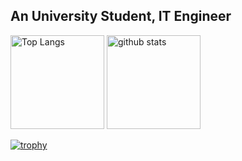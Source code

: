 ## An University Student, IT Engineer

<p align="left"> 
  <img alt="Top Langs" height="150px" src="https://github-readme-stats.vercel.app/api/top-langs/?username=student-ops&layout=compact&count_private=true&show_icons=true&theme=onedark" />
  <img alt="github stats" height="150px" src="https://github-readme-stats.vercel.app/api?username=student-op&count_private=true&show_icons=true&show_icons=true&theme=onedark" />
</p>

[![trophy](https://github-profile-trophy.vercel.app/?username=student-ops&theme=onedark&column=7)](https://github.com/ryo-ma/github-profile-trophy)

<!-- # Tech Stacks -->


<!-- フロントエンド

<a href="https://nextjs.org/" title="Next.js"><img src="https://github.com/get-icon/geticon/raw/master/icons/nextjs-icon.svg" alt="Next.js" width="38px" height="38px"></a>
<a href="https://reactjs.org/" title="React"><img src="https://github.com/get-icon/geticon/raw/master/icons/react.svg" alt="React" width="38px" height="38px"></a>
<a href="https://www.typescriptlang.org/" title="Typescript"><img src="https://github.com/get-icon/geticon/raw/master/icons/typescript-icon.svg" alt="Typescript" width="38px" height="38px"></a>
<a href="https://www.w3.org/TR/html5/" title="HTML5"><img src="https://github.com/get-icon/geticon/raw/master/icons/html-5.svg" alt="HTML5" width="38px" height="38px"></a>
<a href="https://www.w3.org/TR/CSS/" title="CSS3"><img src="https://github.com/get-icon/geticon/raw/master/icons/css-3.svg" alt="CSS3" width="38px" height="38px"></a>
<a href="https://tailwindcss.com/" title="Tailwind CSS"><img src="https://github.com/get-icon/geticon/raw/master/icons/tailwindcss-icon.svg" alt="Tailwind CSS" width="38px" height="38px"></a>

-   Next.js
-   Reat.js
-   Typescript
-   TailWindCss ...

バックエンド

<a href="https://nodejs.org/" title="Node.js"><img src="https://github.com/get-icon/geticon/raw/master/icons/nodejs-icon.svg" alt="Node.js" width="38px" height="38px"></a>
<a href="https://www.typescriptlang.org/" title="Typescript"><img src="https://github.com/get-icon/geticon/raw/master/icons/typescript-icon.svg" alt="Typescript" width="38px" height="38px"></a>

-   Node.js
-   Typescript

インフラ、その他

<a href="https://aws.amazon.com/" title="AWS"><img src="https://github.com/get-icon/geticon/raw/master/icons/aws.svg" alt="AWS" width="38px" height="38px"></a>
<a href="https://www.docker.com/" title="docker"><img src="https://github.com/get-icon/geticon/raw/master/icons/docker-icon.svg" alt="docker" width="38px" height="38px"></a>
<a href="https://www.postgresql.org/" title="PostgreSQL"><img src="https://github.com/get-icon/geticon/raw/master/icons/postgresql.svg" alt="PostgreSQL" width="38px" height="38px"></a>


-   Dcoker
-   AWS
-   postgres -->

